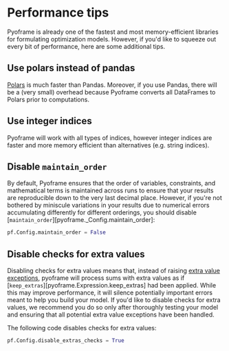 # Performance tips

Pyoframe is already one of the fastest and most memory-efficient libraries for formulating optimization models. However, if you'd like to squeeze out every bit of performance, here are some additional tips.

## Use polars instead of pandas

[Polars](https://pola.rs/) is much faster than Pandas. Moreover, if you use Pandas, there will be a (very small) overhead because Pyoframe converts all DataFrames to Polars prior to computations.

## Use integer indices

Pyoframe will work with all types of indices, however integer indices are faster and more memory efficient than alternatives (e.g. string indices).

## Disable `maintain_order`

By default, Pyoframe ensures that the order of variables, constraints, and mathematical terms is maintained across runs to ensure that your results are reproducible down to the very last decimal place. However, if you're not bothered by miniscule variations in your results due to numerical errors accumulating differently for different orderings, you should disable [`maintain_order`][pyoframe._Config.maintain_order]:

```python
pf.Config.maintain_order = False
```

## Disable checks for extra values

Disabling checks for extra values means that, instead of raising [extra value exceptions](../concepts/addition.md), pyoframe will process sums with extra values as if [`keep_extras`][pyoframe.Expression.keep_extras] had been applied. While this may improve performance, it will silence potentially important errors meant to help you build your model. If you'd like to disable checks for extra values, we recommend you do so only after thoroughly testing your model and ensuring that all potential extra value exceptions have been handled.

The following code disables checks for extra values:

```python
pf.Config.disable_extras_checks = True
```

<!-- TODO REVISIT

## `Expression` or `Variable` ?

One common question when building large models is, if you have a very long linear expression, should you assign it to a variable or simply use the expression directly? In some cases, it is best to assign it to a variable since Pyoframe will then only need to pass around the variable rather than all the terms in the linear expression. If you're concerned that you'll be adding more variables to your model, know that most solvers will rapidly and easily get rid of these variables during the presolve stage without any noticeable performance cost.
-->
